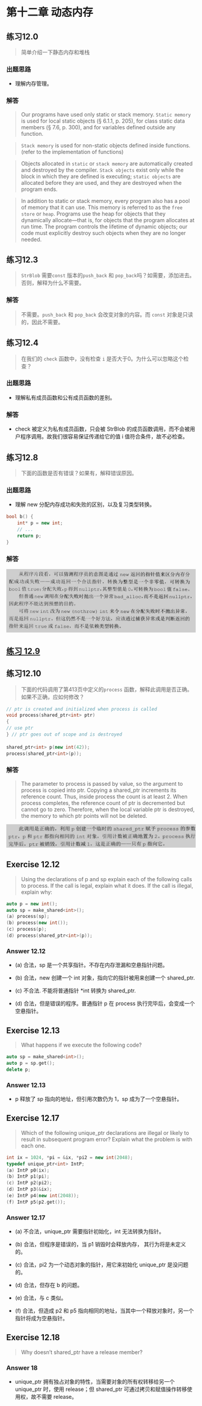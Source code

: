 # 第十二章 动态内存

## 练习12.0

> 简单介绍一下静态内存和堆栈

### 出题思路

- 理解内存管理。
 
### 解答

> Our programs have used only static or stack memory. `Static memory` is used for local static objects (§ 6.1.1, p. 205), for class static data members (§ 7.6, p. 300), and for variables defined outside any function.

> `Stack memory` is used for non-static objects defined inside functions. (refer to the implementation of functions)

> Objects allocated in `static` or `stack memory` are automatically created and destroyed by the compiler. `Stack objects` exist only while the block in which they are defined is executing; `static objects` are allocated before they are used, and they are destroyed when the program ends.

> In addition to static or stack memory, every program also has a pool of memory that it can use. This memory is referred to as the `free store` or `heap`. Programs use the heap for objects that they dynamically allocate—that is, for objects that the program allocates at run time. The program controls the lifetime of dynamic objects; our code must explicitly destroy such objects when they are no longer needed.

## 练习12.3

> `StrBlob` 需要`const` 版本的`push_back` 和 `pop_back`吗？如需要，添加进去。否则，解释为什么不需要。

### 解答

> 不需要。`push_back` 和 `pop_back` 会改变对象的内容。而 `const` 对象是只读的，因此不需要。

## 练习12.4

> 在我们的 `check` 函数中，没有检查 `i` 是否大于0。为什么可以忽略这个检查？

### 出题思路

- 理解私有成员函数和公有成员函数的差别。

### 解答

- check 被定义为私有成员函数，只会被 StrBlob 的成员函数调用，而不会被用户程序调用。故我们很容易保证传递给它的值 i 值符合条件，故不必检查。
  
## 练习12.8

> 下面的函数是否有错误？如果有，解释错误原因。

### 出题思路

- 理解 new 分配内存成功和失败的区别，以及复习类型转换。

```cpp
bool b() {
	int* p = new int;
	// ...
	return p;
}
```

### 解答

![ex12_8](Images/ex12_8.jpg)

## [练习 12.9](ex12_09.cpp)

## 练习12.10

> 下面的代码调用了第413页中定义的`process` 函数，解释此调用是否正确。如果不正确，应如何修改？

```cpp
// ptr is created and initialized when process is called
void process(shared_ptr<int> ptr)
{
// use ptr
} // ptr goes out of scope and is destroyed

shared_ptr<int> p(new int(42));
process(shared_ptr<int>(p));
```

### 解答

> The parameter to process is passed by value, so the argument to process is copied into ptr. Copying a shared_ptr increments its reference count. Thus, inside process the count is at least 2. When process completes, the reference count of ptr is decremented but cannot go to zero. Therefore, when the local variable ptr is destroyed, the memory to which ptr points will not be deleted.

![ex12_10](Images/ex12_10.jpg)

## Exercise 12.12

> Using the declarations of p and sp explain each of the following calls to process. If the call is legal, explain what it does. If the call is illegal, explain why:

```c++
auto p = new int();
auto sp = make_shared<int>();
(a) process(sp);
(b) process(new int());
(c) process(p);
(d) process(shared_ptr<int>(p));
```

### Answer 12.12

- (a) 合法，sp 是一个共享指针。不存在内存泄漏和空悬指针问题。

- (b) 合法，new 创建一个 int 对象，指向它的指针被用来创建一个 shared_ptr.
 
- (c) 不合法. 不能将普通指针 *int 转换为 shared_ptr.
 
- (d) 合法，但是错误的程序。普通指针 p 在 process 执行完毕后，会变成一个空悬指针。

## Exercise 12.13

> What happens if we execute the following code?

```c++
auto sp = make_shared<int>();
auto p = sp.get();
delete p;
```

### Answer 12.13

- p 释放了 sp 指向的地址，但引用次数仍为 1，sp 成为了一个空悬指针。

## Exercise 12.17

> Which of the following unique_ptr declarations are illegal or likely to result in subsequent program error? Explain what the problem is with each one.

```c++
int ix = 1024, *pi = &ix, *pi2 = new int(2048);
typedef unique_ptr<int> IntP;
(a) IntP p0(ix);
(b) IntP p1(pi);
(c) IntP p2(pi2);
(d) IntP p3(&ix);
(e) IntP p4(new int(2048));
(f) IntP p5(p2.get());
```

### Answer 12.17

- (a) 不合法，unique_ptr 需要指针初始化，int 无法转换为指针。

- (b) 合法，但程序是错误的，当 p1 销毁时会释放内存， 其行为将是未定义的。

- (c) 合法，pi2 为一个动态对象的指针，用它来初始化 unique_ptr 是没问题的。

- (d) 合法，但存在 b 的问题。

- (e) 合法，与 c 类似。

- (f) 合法，但造成 p2 和 p5 指向相同的地址，当其中一个释放对象时，另一个指针将成为空悬指针。

## Exercise 12.18

> Why doesn’t shared_ptr have a release member?

### Answer 18

- unique_ptr 拥有独占对象的特性，当需要对象的所有权转移给另一个 unique_ptr 时，使用 release；但 shared_ptr 可通过拷贝和赋值操作转移使用权，故不需要 release。

